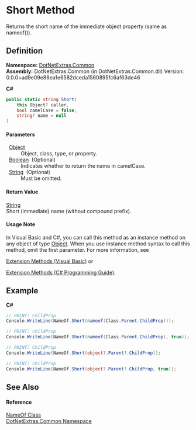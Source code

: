 # Short Method


Returns the short name of the immediate object property (same as nameof()).



## Definition
**Namespace:** <a href="e3fd6ca3-b7ea-9ef0-10c7-6420d2e30de3.md">DotNetExtras.Common</a>  
**Assembly:** DotNetExtras.Common (in DotNetExtras.Common.dll) Version: 0.0.0+ad9e09e88ea1e6582dceda1560895fc6af63de46

**C#**
``` C#
public static string Short(
	this Object? caller,
	bool camelCase = false,
	string? name = null
)
```



#### Parameters
<dl><dt>  <a href="https://learn.microsoft.com/dotnet/api/system.object" target="_blank" rel="noopener noreferrer">Object</a></dt><dd>Object, class, type, or property.</dd><dt>  <a href="https://learn.microsoft.com/dotnet/api/system.boolean" target="_blank" rel="noopener noreferrer">Boolean</a>  (Optional)</dt><dd>Indicates whether to return the name in camelCase.</dd><dt>  <a href="https://learn.microsoft.com/dotnet/api/system.string" target="_blank" rel="noopener noreferrer">String</a>  (Optional)</dt><dd>Must be omitted.</dd></dl>

#### Return Value
<a href="https://learn.microsoft.com/dotnet/api/system.string" target="_blank" rel="noopener noreferrer">String</a>  
Short (immediate) name (without compound prefix).

#### Usage Note
In Visual Basic and C#, you can call this method as an instance method on any object of type <a href="https://learn.microsoft.com/dotnet/api/system.object" target="_blank" rel="noopener noreferrer">Object</a>. When you use instance method syntax to call this method, omit the first parameter. For more information, see <a href="https://docs.microsoft.com/dotnet/visual-basic/programming-guide/language-features/procedures/extension-methods" target="_blank" rel="noopener noreferrer">

Extension Methods (Visual Basic)</a> or <a href="https://docs.microsoft.com/dotnet/csharp/programming-guide/classes-and-structs/extension-methods" target="_blank" rel="noopener noreferrer">

Extension Methods (C# Programming Guide)</a>.

## Example


**C#**  
``` C#
// PRINT: ChildProp
Console.WriteLine(NameOf.Short(nameof(Class.Parent.ChildProp)));

// PRINT: childProp
Console.WriteLine(NameOf.Short(nameof(Class.Parent.ChildProp), true));

// PRINT: ChildProp
Console.WriteLine(NameOf.Short(object?.Parent?.ChildProp));

// PRINT: childProp
Console.WriteLine(NameOf.Short(object?.Parent?.ChildProp, true));
```


## See Also


#### Reference
<a href="4d9b8d97-0e02-2be7-3992-328efcc7d771.md">NameOf Class</a>  
<a href="e3fd6ca3-b7ea-9ef0-10c7-6420d2e30de3.md">DotNetExtras.Common Namespace</a>  
